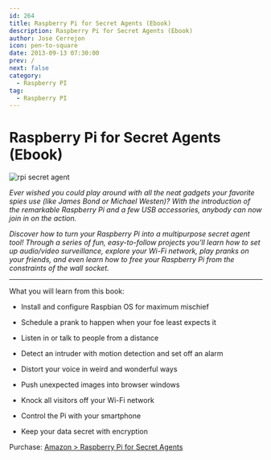 ```yaml
---
id: 264
title: Raspberry Pi for Secret Agents (Ebook)
description: Raspberry Pi for Secret Agents (Ebook)
author: Jose Cerrejon
icon: pen-to-square
date: 2013-09-13 07:30:00
prev: /
next: false
category:
  - Raspberry PI
tag:
  - Raspberry PI
---
```


# Raspberry Pi for Secret Agents (Ebook)

![rpi secret agent](/images/2013/09/rpi_secret%20agents.jpg)

*Ever wished you could play around with all the neat gadgets your favorite spies use (like James Bond or Michael Westen)? With the introduction of the remarkable Raspberry Pi and a few USB accessories, anybody can now join in on the action.*

*Discover how to turn your Raspberry Pi into a multipurpose secret agent tool! Through a series of fun, easy-to-follow projects you'll learn how to set up audio/video surveillance, explore your Wi-Fi network, play pranks on your friends, and even learn how to free your Raspberry Pi from the constraints of the wall socket.*

- - -
What you will learn from this book:

* Install and configure Raspbian OS for maximum mischief

* Schedule a prank to happen when your foe least expects it

* Listen in or talk to people from a distance 

* Detect an intruder with motion detection and set off an alarm

* Distort your voice in weird and wonderful ways

* Push unexpected images into browser windows 

* Knock all visitors off your Wi-Fi network

* Control the Pi with your smartphone

* Keep your data secret with encryption

Purchase: [Amazon > Raspberry Pi for Secret Agents](http://www.amazon.com/Raspberry-Secret-Agents-Stefan-Sjogelid/dp/1849695784)
